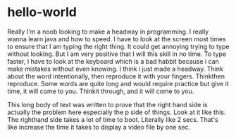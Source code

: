# hello-world
Really I'm a noob looking to make a headway in programming. I really wanna learn java and how to speed. I have to look at the screen most times to ensure that I am typing the right thing. It could get annoying trying to type without looking. But I am very positive that I will this skill in no time. To type faster, I have to look at the keyboard which is a bad habbit because i can make mistakes without even knowing. I think i just made a headway. Think about the word intentionally, then reproduce it with your fingers. Thinkthen reproduce. Some words are quite long and would require practice but give it time, it will come to you. Thinkit through, and it will come to you.

This long body of text was written to prove that the right hand side is actually the problem here especially the p side of things.
Look at it like this. The righthand side takes a lot of time to boot. Literally like 2 secs. That's like increase the time it takes to display a video file by one sec.
